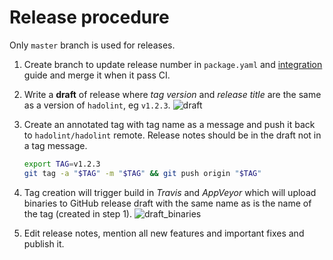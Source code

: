 # Release procedure

Only `master` branch is used for releases.

1.  Create branch to update release number in `package.yaml` and
    [integration](docs/INTEGRATION.md) guide and merge it when it pass CI.

1.  Write a **draft** of release where _tag version_ and _release title_ are
    the same as a version of `hadolint`, eg `v1.2.3`.
    ![draft](https://user-images.githubusercontent.com/18702153/32983073-f7477820-cc86-11e7-92c6-fabfc1223a25.png)

1.  Create an annotated tag with tag name as a message and push it back to
    `hadolint/hadolint` remote. Release notes should be in the draft not
    in a tag message.

    ```bash
    export TAG=v1.2.3
    git tag -a "$TAG" -m "$TAG" && git push origin "$TAG"
    ```

1.  Tag creation will trigger build in _Travis_ and _AppVeyor_ which will upload
    binaries to GitHub release draft with the same name as is the name
    of the tag (created in step 1).
    ![draft_binaries](https://user-images.githubusercontent.com/18702153/32983247-7692d528-cc89-11e7-9340-2af1434a6bdf.png)

1.  Edit release notes, mention all new features and important fixes and
    publish it.
